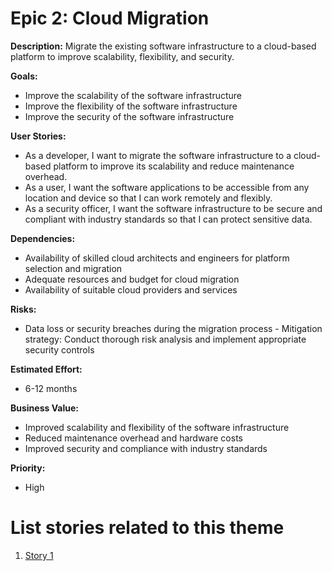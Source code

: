 # Epic 2: Cloud Migration

**Description:** Migrate the existing software infrastructure to a cloud-based platform to improve scalability, flexibility, and security.

**Goals:**
- Improve the scalability of the software infrastructure
- Improve the flexibility of the software infrastructure
- Improve the security of the software infrastructure

**User Stories:**
- As a developer, I want to migrate the software infrastructure to a cloud-based platform to improve its scalability and reduce maintenance overhead.
- As a user, I want the software applications to be accessible from any location and device so that I can work remotely and flexibly.
- As a security officer, I want the software infrastructure to be secure and compliant with industry standards so that I can protect sensitive data.

**Dependencies:**
- Availability of skilled cloud architects and engineers for platform selection and migration
- Adequate resources and budget for cloud migration
- Availability of suitable cloud providers and services

**Risks:**
- Data loss or security breaches during the migration process - Mitigation strategy: Conduct thorough risk analysis and implement appropriate security controls

**Estimated Effort:**
- 6-12 months

**Business Value:**
- Improved scalability and flexibility of the software infrastructure
- Reduced maintenance overhead and hardware costs
- Improved security and compliance with industry standards

**Priority:**
- High

# List stories related to this theme
1. [Story 1](stories/story_cloud_mirgration.md)